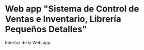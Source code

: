 # Web app "Sistema de Control de Ventas e Inventario, Librería Pequeños Detalles"

Interfaz de la Web app.
